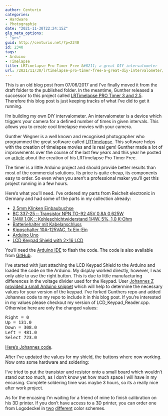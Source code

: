 ```yaml
---
author: Centurio
categories:
- Hardware
- Photographie
date: "2021-11-30T22:24:15Z"
glg_meta_options:
- "yes"
guid: http://centurio.net/?p=2340
id: 2340
tags:
- Arduino
- Timelapse
title: LRTimelapse Pro Timer Free &#8211; a great DIY intervalometer
url: /2021/11/30/lrtimelapse-pro-timer-free-a-great-diy-intervalometer/
---
```

This is an old blog post from 07/06/2017 and I&#8217;ve finally moved it from the draft folder to the published folder. In the meantime, Gunther released a successor to this project called [LRTimelapse PRO Timer 3 and 2.5](https://lrtimelapse.com/lrtpt/). Therefore this blog post is just keeping tracks of what I&#8217;ve did to get it running.

I&#8217;m building my own DIY intervalometer. An intervalometer is a device which triggers your camera for a defined number of times in given intervals. This allows you to create cool timelapse movies with your camera.

Gunther Wegner is a well known and recognised photographer who programmed the great software called [LRTimelapse](https://gwegner.de/zeitraffer/lrtimelapse/). This software helps with the creation of timelapse movies and is real gem! Gunther made a lot of improvements over the course of the last few years and this year he posted an [article](https://gwegner.de/know-how/lrtimelapse-pro-timer-free/) about the creation of his LRTimelapse Pro Timer Free.

The timer is a little Arduino project and should provide better results than most of the commercial solutions. Its price is quite cheap, its components easy to order. So even when you aren&#8217;t a professional maker you&#8217;ll get this project running in a few hours.

Here&#8217;s what you&#8217;ll need. I&#8217;ve ordered my parts from Reichelt electronic in Germany and had some of the parts in my collection already:

  * [2,5mm Klinken Einbaubuchse](https://www.reichelt.de/Klinkeneinbaubuchsen/LUM-KLB-13/3/index.html?ACTION=3&LA=446&ARTICLE=116166&GROUPID=7448&artnr=LUM+KLB+13&SEARCH=klinkenbuchse%2B2%252C5)
  * [BC 337-25 :: Transistor NPN TO-92 45V 0,8A 0,625W](https://www.reichelt.de/BC-337-25/3/index.html?ACTION=3&LA=514&ARTICLE=4986)
  * [1/4W 1,0K :: Kohleschichtwiderstand 1/4W, 5%, 1,0 K-Ohm](https://www.reichelt.de/1-4W-5-1-0-k-Ohm-9-1-k-Ohm/1-4W-1-0K/3/index.html?ACTION=3&LA=446&ARTICLE=1315&GROUPID=3065&artnr=1%2F4W+1%2C0K&SEARCH=1kohm%2Bkohle)
  * [Batteriehalter mit Kabelanschluss](http://www.ebay.de/itm/Batteriehalter-4-x-Mignon-AA-Mignonzelle-Anschlusskabel-4706-/291850397062?hash=item43f3a3a586:g:gKwAAOSw65FXtub-)
  * [Kippschalter 10A-125VAC, 1x Ein-Ein](https://www.reichelt.de/Kippschalter/MS-166/3/index.html?ACTION=3&LA=2&ARTICLE=13140&GROUPID=7584&artnr=MS+166&SEARCH=%252A)
  * [Arduino Uno](https://www.reichelt.de/Einplatinen-Microcontroller/ARDUINO-UNO/3/index.html?ACTION=3&LA=446&ARTICLE=119045&GROUPID=6667&artnr=ARDUINO+UNO&SEARCH=arduino%2Buno)
  * [LCD Keypad Shield with 2&#215;16 LCD](https://www.amazon.de/kwmobile-Display-Module-Tasten-Arduino/dp/B01EYW5R5M/ref=sr_1_1?ie=UTF8&qid=1499364500&sr=8-1&keywords=lcd+keypad+shield)

You&#8217;ll need the [Arduino IDE](https://www.arduino.cc/) to flash the code. The code is also available from [GitHub](https://github.com/gwegner/LRTimelapse-Pro-Timer-Free).

I&#8217;ve started with just attaching the LCD Keypad Shield to the Arduino and loaded the code on the Arduino. My display worked directly, however, I was only able to use the right button. This is due to little manufacturing differences in the voltage divider used for the Keypad. User [Johannes Z provided a small Arduino snippet](https://forum.lrtimelapse.com/Thread-alternative-lcd-keypad-shields?pid=31865#pid31865) which will help to determine the necessary values for your version of the keypad. I&#8217;ve forked Gunthers repo and added Johannes code to my repo to include it in this blog post. If you&#8217;re interested in my values please checkout my version of LCD\_Keypad\_Reader.cpp. Otherwise here are only the changed values:

<pre class="lang:default decode:true ">Right = 0
Up = 131.0
Down = 308.0
Left = 481.0
Select 723.0</pre>

[Here&#8217;s Johannes code](https://gist.github.com/rudelm/463c59a218a4c17fdad8228356446f8b).

After I&#8217;ve updated the values for my shield, the buttons where now working. Now onto some hardware and soldering:

I&#8217;ve tried to put the transistor and resistor onto a small board which wouldn&#8217;t stand out too much, as I don&#8217;t know yet how much space I will have in my encasing. Complete soldering time was maybe 3 hours, so its a really nice after work project.

As for the encasing I&#8217;m waiting for a friend of mine to finish calibration on his 3D printer. If you don&#8217;t have access to a 3D printer, you can order one from Logodeckel in [two](http://shop.logodeckel.de/produkt/lrtimelapse-pro-timer-gehaeuse-blau/) [different](http://shop.logodeckel.de/produkt/lrtimelapse-pro-timer-gehaeuse-gruen/) color schemes.